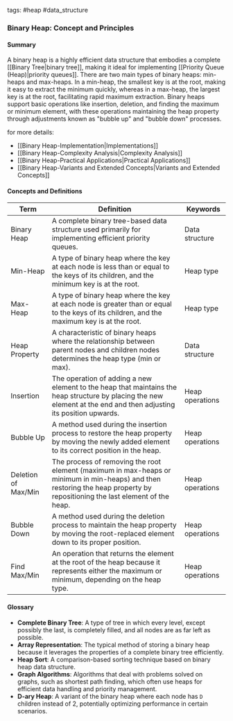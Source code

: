 
tags: #heap #data_structure

### Binary Heap: Concept and Principles

#### Summary

A binary heap is a highly efficient data structure that embodies a complete [[Binary Tree|binary tree]], making it ideal for implementing [[Priority Queue (Heap)|priority queues]]. 
There are two main types of binary heaps: min-heaps and max-heaps.
In a min-heap, the smallest key is at the root, making it easy to extract the minimum quickly, whereas in a max-heap, the largest key is at the root, facilitating rapid maximum extraction.
Binary heaps support basic operations like insertion, deletion, and finding the maximum or minimum element, with these operations maintaining the heap property through adjustments known as "bubble up" and "bubble down" processes.

for more details:
- [[Binary Heap-Implementation|Implementations]]
- [[Binary Heap-Complexity Analysis|Complexity Analysis]]
- [[Binary Heap-Practical Applications|Practical Applications]]
- [[Binary Heap-Variants and Extended Concepts|Variants and Extended Concepts]]

#### Concepts and Definitions

| Term                | Definition | Keywords |
|---------------------|------------|----------|
| Binary Heap         | A complete binary tree-based data structure used primarily for implementing efficient priority queues. | Data structure |
| Min-Heap            | A type of binary heap where the key at each node is less than or equal to the keys of its children, and the minimum key is at the root. | Heap type |
| Max-Heap            | A type of binary heap where the key at each node is greater than or equal to the keys of its children, and the maximum key is at the root. | Heap type |
| Heap Property       | A characteristic of binary heaps where the relationship between parent nodes and children nodes determines the heap type (min or max). | Data structure |
| Insertion           | The operation of adding a new element to the heap that maintains the heap structure by placing the new element at the end and then adjusting its position upwards. | Heap operations |
| Bubble Up           | A method used during the insertion process to restore the heap property by moving the newly added element to its correct position in the heap. | Heap operations |
| Deletion of Max/Min | The process of removing the root element (maximum in max-heaps or minimum in min-heaps) and then restoring the heap property by repositioning the last element of the heap. | Heap operations |
| Bubble Down         | A method used during the deletion process to maintain the heap property by moving the root-replaced element down to its proper position. | Heap operations |
| Find Max/Min        | An operation that returns the element at the root of the heap because it represents either the maximum or minimum, depending on the heap type. | Heap operations |

#### Glossary

- **Complete Binary Tree**: A type of tree in which every level, except possibly the last, is completely filled, and all nodes are as far left as possible.
- **Array Representation**: The typical method of storing a binary heap because it leverages the properties of a complete binary tree efficiently.
- **Heap Sort**: A comparison-based sorting technique based on binary heap data structure.
- **Graph Algorithms**: Algorithms that deal with problems solved on graphs, such as shortest path finding, which often use heaps for efficient data handling and priority management.
- **D-ary Heap**: A variant of the binary heap where each node has `D` children instead of 2, potentially optimizing performance in certain scenarios.